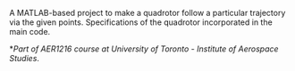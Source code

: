 A MATLAB-based project to make a quadrotor follow a particular trajectory via the given points. Specifications of the quadrotor incorporated in the main code.

**Part of AER1216 course at University of Toronto - Institute of Aerospace Studies*.

